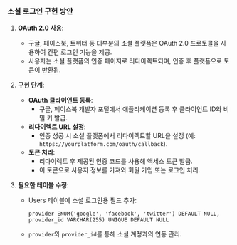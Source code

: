 ### 소셜 로그인 구현 방안 

1. **OAuth 2.0 사용**:

   - 구글, 페이스북, 트위터 등 대부분의 소셜 플랫폼은 OAuth 2.0 프로토콜을 사용하여 간편 로그인 기능을 제공.
   - 사용자는 소셜 플랫폼의 인증 페이지로 리다이렉트되며, 인증 후 플랫폼으로 토큰이 반환됨.

2. **구현 단계**:

   - **OAuth 클라이언트 등록**:
     - 구글, 페이스북 개발자 포털에서 애플리케이션 등록 후 클라이언트 ID와 비밀 키 발급.
   - **리다이렉트 URL 설정**:
     - 인증 성공 시 소셜 플랫폼에서 리다이렉트할 URL을 설정 (예: `https://yourplatform.com/oauth/callback`).
   - **토큰 처리**:
     - 리다이렉트 후 제공된 인증 코드를 사용해 액세스 토큰 발급.
     - 이 토큰으로 사용자 정보를 가져와 회원 가입 또는 로그인 처리.

3. **필요한 테이블 수정**:

   - Users 테이블에 소셜 로그인용 필드 추가:

     ```
     provider ENUM('google', 'facebook', 'twitter') DEFAULT NULL,
     provider_id VARCHAR(255) UNIQUE DEFAULT NULL
     ```

   - `provider`와 `provider_id`를 통해 소셜 계정과의 연동 관리.
